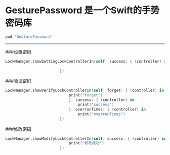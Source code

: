 # GesturePassword 是一个Swift的手势密码库
>
```ruby
pod 'GesturePassword'
```


***

###设置密码

```swift
LockManager.showSettingLockControllerIn(self, success: { (controller) in
                            
                        })
```
###验证密码
```swift
LockManager.showVerifyLockControllerIn(self, forget: { (controller) in
                            print("forget")
                            }, success: { (controller) in
                                print("success")
                            }, overrunTimes: { (controller) in
                                print("overrunTimes")
                        })
```

###修改密码
```swift
LockManager.showModifyLockControllerIn(self, success: { (controller) in
                            print("修改成功")
                        })
```
